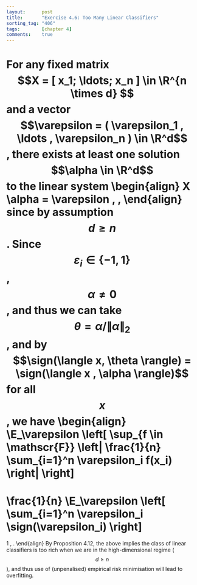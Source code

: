 ```yaml
---
layout:      post
title:       "Exercise 4.6: Too Many Linear Classifiers"
sorting_tag: "406"
tags:        [chapter 4]
comments:    true
---
```


For any fixed matrix $$X = [ x_1; \ldots; x_n ] \in \R^{n \times d} $$ and
a vector $$\varepsilon = ( \varepsilon_1 , \ldots , \varepsilon_n ) \in \R^d$$,
there exists at least one solution $$\alpha \in \R^d$$ to the linear
system
\begin{align}
  X \alpha = \varepsilon \, ,
\end{align}
since by assumption $$d \geq n$$. Since $$\varepsilon_i \in \{ -1, 1 \}$$,
$$\alpha \neq 0$$, and thus we can take
$$\theta = \alpha / \| \alpha \|_2 $$, and by
$$\sign(\langle x, \theta \rangle) = \sign(\langle x , \alpha \rangle)$$
for all $$x$$, we have
\begin{align}
  \E\_\varepsilon \left[
    \sup\_{f \in \mathscr{F}}
      \left|
        \frac{1}{n}
        \sum\_{i=1}^n
          \varepsilon\_i f(x\_i)
      \right|
  \right]
  =
  \frac{1}{n}
  \E\_\varepsilon \left[
    \sum\_{i=1}^n
      \varepsilon\_i
      \sign(\varepsilon_i)
  \right]
  =
  1
  \, .
\end{align}
By Proposition 4.12, the above implies the class of linear classifiers is too
rich when we are in the high-dimensional regime ($$d \geq n$$), and thus use
of (unpenalised) empirical risk minimisation will lead to overfitting.
